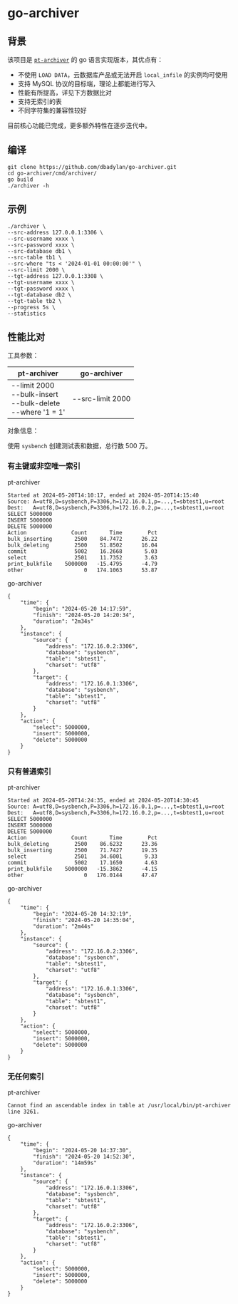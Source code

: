 # go-archiver

## 背景

该项目是 [`pt-archiver`](https://docs.percona.com/percona-toolkit/pt-archiver.html) 的 go 语言实现版本，其优点有：

* 不使用 `LOAD DATA`，云数据库产品或无法开启 `local_infile` 的实例均可使用
* 支持 MySQL 协议的目标端，理论上都能进行写入
* 性能有所提高，详见下方数据比对
* 支持无索引的表
* 不同字符集的兼容性较好

目前核心功能已完成，更多额外特性在逐步迭代中。

## 编译

```shell
git clone https://github.com/dbadylan/go-archiver.git
cd go-archiver/cmd/archiver/
go build
./archiver -h
```

## 示例

```shell
./archiver \
--src-address 127.0.0.1:3306 \
--src-username xxxx \
--src-password xxxx \
--src-database db1 \
--src-table tb1 \
--src-where "ts < '2024-01-01 00:00:00'" \
--src-limit 2000 \
--tgt-address 127.0.0.1:3308 \
--tgt-username xxxx \
--tgt-password xxxx \
--tgt-database db2 \
--tgt-table tb2 \
--progress 5s \
--statistics
```

## 性能比对

工具参数：

| pt-archiver                                                             | go-archiver      |
|-------------------------------------------------------------------------|------------------|
| --limit 2000<br />--bulk-insert<br />--bulk-delete<br />--where '1 = 1' | --src-limit 2000 |

对象信息：

使用 `sysbench` 创建测试表和数据，总行数 500 万。

### 有主键或非空唯一索引

pt-archiver

```
Started at 2024-05-20T14:10:17, ended at 2024-05-20T14:15:40
Source: A=utf8,D=sysbench,P=3306,h=172.16.0.1,p=...,t=sbtest1,u=root
Dest:   A=utf8,D=sysbench,P=3306,h=172.16.0.2,p=...,t=sbtest1,u=root
SELECT 5000000
INSERT 5000000
DELETE 5000000
Action              Count       Time        Pct
bulk_inserting       2500    84.7472      26.22
bulk_deleting        2500    51.8502      16.04
commit               5002    16.2668       5.03
select               2501    11.7352       3.63
print_bulkfile    5000000   -15.4795      -4.79
other                   0   174.1063      53.87
```

go-archiver

```
{
    "time": {
        "begin": "2024-05-20 14:17:59",
        "finish": "2024-05-20 14:20:34",
        "duration": "2m34s"
    },
    "instance": {
        "source": {
            "address": "172.16.0.2:3306",
            "database": "sysbench",
            "table": "sbtest1",
            "charset": "utf8"
        },
        "target": {
            "address": "172.16.0.1:3306",
            "database": "sysbench",
            "table": "sbtest1",
            "charset": "utf8"
        }
    },
    "action": {
        "select": 5000000,
        "insert": 5000000,
        "delete": 5000000
    }
}
```

### 只有普通索引

pt-archiver

```
Started at 2024-05-20T14:24:35, ended at 2024-05-20T14:30:45
Source: A=utf8,D=sysbench,P=3306,h=172.16.0.1,p=...,t=sbtest1,u=root
Dest:   A=utf8,D=sysbench,P=3306,h=172.16.0.2,p=...,t=sbtest1,u=root
SELECT 5000000
INSERT 5000000
DELETE 5000000
Action              Count       Time        Pct
bulk_deleting        2500    86.6232      23.36
bulk_inserting       2500    71.7427      19.35
select               2501    34.6001       9.33
commit               5002    17.1650       4.63
print_bulkfile    5000000   -15.3862      -4.15
other                   0   176.0144      47.47
```

go-archiver

```
{
    "time": {
        "begin": "2024-05-20 14:32:19",
        "finish": "2024-05-20 14:35:04",
        "duration": "2m44s"
    },
    "instance": {
        "source": {
            "address": "172.16.0.2:3306",
            "database": "sysbench",
            "table": "sbtest1",
            "charset": "utf8"
        },
        "target": {
            "address": "172.16.0.1:3306",
            "database": "sysbench",
            "table": "sbtest1",
            "charset": "utf8"
        }
    },
    "action": {
        "select": 5000000,
        "insert": 5000000,
        "delete": 5000000
    }
}
```

### 无任何索引

pt-archiver

```
Cannot find an ascendable index in table at /usr/local/bin/pt-archiver line 3261.
```

go-archiver

```
{
    "time": {
        "begin": "2024-05-20 14:37:30",
        "finish": "2024-05-20 14:52:30",
        "duration": "14m59s"
    },
    "instance": {
        "source": {
            "address": "172.16.0.1:3306",
            "database": "sysbench",
            "table": "sbtest1",
            "charset": "utf8"
        },
        "target": {
            "address": "172.16.0.2:3306",
            "database": "sysbench",
            "table": "sbtest1",
            "charset": "utf8"
        }
    },
    "action": {
        "select": 5000000,
        "insert": 5000000,
        "delete": 5000000
    }
}
```